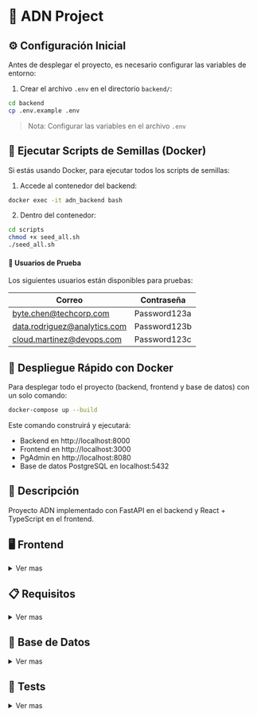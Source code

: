 # 🏦 ADN Project

## ⚙️ Configuración Inicial

Antes de desplegar el proyecto, es necesario configurar las variables de entorno:

1. Crear el archivo `.env` en el directorio `backend/`:

```bash
cd backend
cp .env.example .env
```

> Nota: Configurar las variables en el archivo `.env`

## 🐳 Ejecutar Scripts de Semillas (Docker)

Si estás usando Docker, para ejecutar todos los scripts de semillas:

1. Accede al contenedor del backend:

```bash
docker exec -it adn_backend bash
```

2. Dentro del contenedor:

```bash
cd scripts
chmod +x seed_all.sh
./seed_all.sh
```

#### 👤 Usuarios de Prueba

Los siguientes usuarios están disponibles para pruebas:

| Correo                       | Contraseña   |
| ---------------------------- | ------------ |
| byte.chen@techcorp.com       | Password123a |
| data.rodriguez@analytics.com | Password123b |
| cloud.martinez@devops.com    | Password123c |

## 🚀 Despliegue Rápido con Docker

Para desplegar todo el proyecto (backend, frontend y base de datos) con un solo comando:

```bash
docker-compose up --build
```

Este comando construirá y ejecutará:

- Backend en http://localhost:8000
- Frontend en http://localhost:3000
- PgAdmin en http://localhost:8080
- Base de datos PostgreSQL en localhost:5432

## 📝 Descripción

Proyecto ADN implementado con FastAPI en el backend y React + TypeScript en el frontend.

## 🖥️ Frontend

<details>
<summary>Ver mas</summary>

El frontend está desarrollado con:

- React
- TypeScript
- Vite
- ESLint para linting
- Nginx para producción

### 📋 Requisitos

- Node.js 18+
- pnpm (recomendado) o npm

### ⚙️ Instalación

1. Instalar dependencias:

```bash
cd frontend
pnpm install
```

2. Iniciar en modo desarrollo:

```bash
pnpm dev
```

3. Construir para producción:

```bash
pnpm build
```

### 🐳 Docker

El frontend se puede ejecutar en un contenedor Docker:

```bash
docker-compose up frontend
```

</details>

## 📋 Requisitos

<details>
<summary>Ver mas</summary>

- Python 3.11+
- pip

## ⚙️ Instalación

1. Crear un entorno virtual:

```bash
python -m venv venv
```

2. Activar el entorno virtual:

- Windows:

```bash
.\venv\Scripts\activate
```

- Unix/MacOS:

```bash
source venv/bin/activate
```

3. Instalar dependencias:

```bash
pip install -r requirements.txt
```

</details>

## 💾 Base de Datos

<details>
<summary>Ver mas</summary>

### 🔄 Migraciones con Alembic

Para manejar las migraciones de la base de datos:

1. Crear una nueva migración:

```bash
alembic revision --autogenerate -m "descripción del cambio"
```

2. Aplicar las migraciones:

```bash
alembic upgrade head
```

3. Revertir la última migración:

```bash
alembic downgrade -1
```

4. Ver el historial de migraciones:

```bash
alembic history
```

5. Ver el estado actual de las migraciones:

```bash
alembic current
```

### 🌱 Semillas de Datos

#### 👥 Corresponsales

Para crear los corresponsales de prueba:

```bash
python backend/scripts/seed_corresponsales.py
```

#### ⚠️ Reset de Base de Datos (Opcional)

⚠️ **ADVERTENCIA**: Este comando eliminará todas las tablas existentes.

```bash
python backend/scripts/seed_reset.py
```

#### 💰 Retiros Aleatorios (Opcional)

Para crear retiros aleatorios de prueba:

```bash
python backend/scripts/seed_retiros.py
```

#### 🐳 Ejecutar todos los scripts de semillas (Docker)

Si estás usando Docker, primero accede al contenedor del backend:

```bash
docker exec -it adn_backend bash
```

Luego, dentro del contenedor:

```bash
cd scripts
chmod +x seed_all.sh
./seed_all.sh
```

</details>

## 🧪 Tests

<details>
<summary>Ver mas</summary>

### 🏃‍♂️ Ejecutar todos los tests

```bash
pytest
```

### 📊 Tests específicos

#### ⏰ Validación de horarios de retiro

Para probar la validación de horarios de retiro y generar un log detallado:

> Con archivo de salida:

```bash
pytest -s tests/test_retiro.py::TestRetiroGroup::test_validar_multiples_horas_v1 > test_validar_multiples_horas_v1.log
```

```bash
pytest -s tests/test_retiro.py::TestRetiroGroup::test_validar_multiples_horas_v2 > test_validar_multiples_horas_v2.log
```

> Sin archivo de salida:

```bash
pytest tests/test_retiro.py::TestRetiroGroup::test_validar_multiples_horas_v1
```

```bash
pytest tests/test_retiro.py::TestRetiroGroup::test_validar_multiples_horas_v2
```

> Todos los test para retiro:

```bash
pytest tests/test_retiro.py
```

</details>
